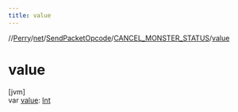```yaml
---
title: value
---
```

//[Perry](../../../../index.html)/[net](../../index.html)/[SendPacketOpcode](../index.html)/[CANCEL_MONSTER_STATUS](index.html)/[value](value.html)



# value



[jvm]\
var [value](value.html): [Int](https://kotlinlang.org/api/latest/jvm/stdlib/kotlin/-int/index.html)




